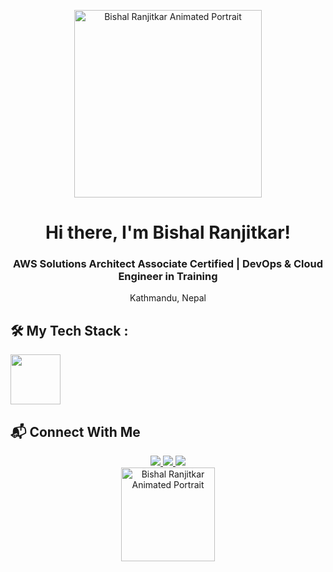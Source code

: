 <p align="center">
<img src="https://mir-s3-cdn-cf.behance.net/project_modules/source/06f21a161921919.63cd7887d0a70.gif" width="300" alt="Bishal Ranjitkar Animated Portrait">
</p>

<h1 align="center">Hi there, I'm Bishal Ranjitkar!</h1>
<h3 align="center">AWS Solutions Architect Associate Certified | DevOps & Cloud Engineer in Training </h3>
<p align="center">Kathmandu, Nepal</p>



## 🛠️ My Tech Stack :

<p align="left">
<img height="80" src="https://skillicons.dev/icons?i=aws,gcp,docker,jenkins,python,bash,linux,git,github,vscode,html,css,javascript,nodejs,npm,express,mongodb,mysql,nginx,terraform" />
</p>



## 📬 Connect With Me

<p align="center">
<a href="https://linkedin.com/in/bishalranjit0606" target="_blank">
<img src="https://img.shields.io/badge/LinkedIn-%230077B5.svg?style=for-the-badge&logo=linkedin&logoColor=white" />
</a>
<a href="mailto:bishalranjitofficial@gmail.com" target="_blank">
<img src="https://img.shields.io/badge/Email-%23D14836.svg?style=for-the-badge&logo=gmail&logoColor=white" />
</a>
<a href="https://bishalranjitkar.tech" target="_blank">
<img src="https://img.shields.io/badge/Portfolio-9933FF?style=for-the-badge&logoColor=white" />
</a>
<br>
<img src="https://www.gifcen.com/wp-content/uploads/2022/09/png-gif-3.gif" width="150" alt="Bishal Ranjitkar Animated Portrait">
</p>

